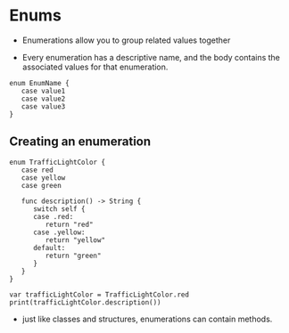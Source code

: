 # Enums

* Enumerations allow you to group related values together

* Every enumeration has a descriptive name, and the body contains the associated values for that enumeration.

```
enum EnumName {
   case value1 
   case value2 
   case value3
}
```

## Creating an enumeration

```
enum TrafficLightColor {
   case red 
   case yellow 
   case green
   
   func description() -> String {
      switch self {
      case .red:
         return "red" 
      case .yellow:
         return "yellow" 
      default:
         return "green"
      }
   }
}

var trafficLightColor = TrafficLightColor.red
print(trafficLightColor.description())

```

* just like classes and structures, enumerations can contain methods. 

